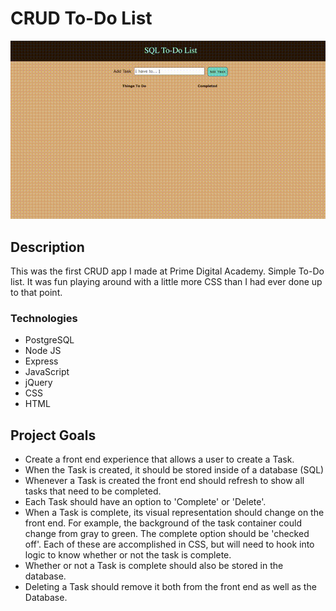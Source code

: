 # CRUD To-Do List

![to do gif](server/public/images/sql-to-do-list-video.gif)

## Description

This was the first CRUD app I made at Prime Digital Academy. Simple To-Do list. It was fun playing around with a little more CSS than I had ever done up to that point.

### Technologies

* PostgreSQL
* Node JS
* Express
* JavaScript
* jQuery
* CSS
* HTML

## Project Goals

* Create a front end experience that allows a user to create a Task.
* When the Task is created, it should be stored inside of a database (SQL)
* Whenever a Task is created the front end should refresh to show all tasks that need to be completed.
* Each Task should have an option to 'Complete' or 'Delete'.
* When a Task is complete, its visual representation should change on the front end. For example, the background of the task container could change from gray to green. The complete option should be  'checked off'. Each of these are accomplished in CSS, but will need to hook into logic to know whether or not the task is complete.
* Whether or not a Task is complete should also be stored in the database.
* Deleting a Task should remove it both from the front end as well as the Database.